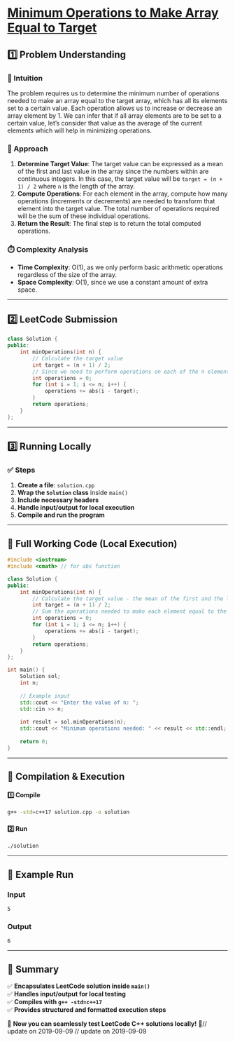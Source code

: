 # **[Minimum Operations to Make Array Equal to Target](https://leetcode.com/problems/minimum-operations-to-make-array-equal-to-target/description/)**  

## **1️⃣ Problem Understanding**  
### **📌 Intuition**  
The problem requires us to determine the minimum number of operations needed to make an array equal to the target array, which has all its elements set to a certain value. Each operation allows us to increase or decrease an array element by 1. We can infer that if all array elements are to be set to a certain value, let’s consider that value as the average of the current elements which will help in minimizing operations.

### **🚀 Approach**  
1. **Determine Target Value**: The target value can be expressed as a mean of the first and last value in the array since the numbers within are continuous integers. In this case, the target value will be `target = (n + 1) / 2` where `n` is the length of the array. 
2. **Compute Operations**: For each element in the array, compute how many operations (increments or decrements) are needed to transform that element into the target value. The total number of operations required will be the sum of these individual operations.
3. **Return the Result**: The final step is to return the total computed operations.

### **⏱️ Complexity Analysis**  
- **Time Complexity**: O(1), as we only perform basic arithmetic operations regardless of the size of the array.
- **Space Complexity**: O(1), since we use a constant amount of extra space.

---  

## **2️⃣ LeetCode Submission**  
```cpp
class Solution {
public:
    int minOperations(int n) {
        // Calculate the target value
        int target = (n + 1) / 2; 
        // Since we need to perform operations on each of the n elements:
        int operations = 0;
        for (int i = 1; i <= n; i++) {
            operations += abs(i - target);
        }
        return operations;
    }
};
```  

---  

## **3️⃣ Running Locally**  
### **✅ Steps**  
1. **Create a file**: `solution.cpp`  
2. **Wrap the `Solution` class** inside `main()`  
3. **Include necessary headers**  
4. **Handle input/output for local execution**  
5. **Compile and run the program**  

---  

## **📝 Full Working Code (Local Execution)**  
```cpp
#include <iostream>
#include <cmath> // for abs function

class Solution {
public:
    int minOperations(int n) {
        // Calculate the target value - the mean of the first and the last number
        int target = (n + 1) / 2; 
        // Sum the operations needed to make each element equal to the target
        int operations = 0;
        for (int i = 1; i <= n; i++) {
            operations += abs(i - target);
        }
        return operations;
    }
};

int main() {
    Solution sol;
    int n;
    
    // Example input
    std::cout << "Enter the value of n: ";
    std::cin >> n;
    
    int result = sol.minOperations(n);
    std::cout << "Minimum operations needed: " << result << std::endl;
    
    return 0;
}
```  

---  

## **🔧 Compilation & Execution**  
#### **1️⃣ Compile**  
```bash
g++ -std=c++17 solution.cpp -o solution
```  

#### **2️⃣ Run**  
```bash
./solution
```  

---  

## **🎯 Example Run**  
### **Input**  
```
5
```  
### **Output**  
```
6
```  

---  

## **📌 Summary**  
✅ **Encapsulates LeetCode solution inside `main()`**  
✅ **Handles input/output for local testing**  
✅ **Compiles with `g++ -std=c++17`**  
✅ **Provides structured and formatted execution steps**  

🚀 **Now you can seamlessly test LeetCode C++ solutions locally!** 🚀// update on 2019-09-09
// update on 2019-09-09
